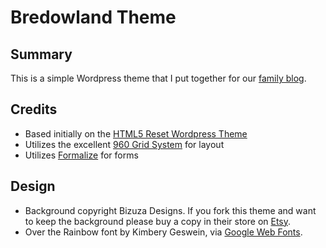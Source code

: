 # Bredowland Theme

## Summary
This is a simple Wordpress theme that I put together for our [family blog](http://bredowland.com).

## Credits
* Based initially on the [HTML5 Reset Wordpress Theme](https://github.com/murtaugh/HTML5-Reset-Wordpress-Theme)
* Utilizes the excellent [960 Grid System](https://github.com/nathansmith/960-grid-system) for layout
* Utilizes [Formalize](https://github.com/nathansmith/formalize) for forms

## Design
* Background copyright Bizuza Designs. If you fork this theme and want to keep the background please buy a copy in their store on [Etsy](bizuza.etsy.com).
* Over the Rainbow font by Kimbery Geswein, via [Google Web Fonts](http://www.google.com/webfonts/family?family=Over+the+Rainbow).